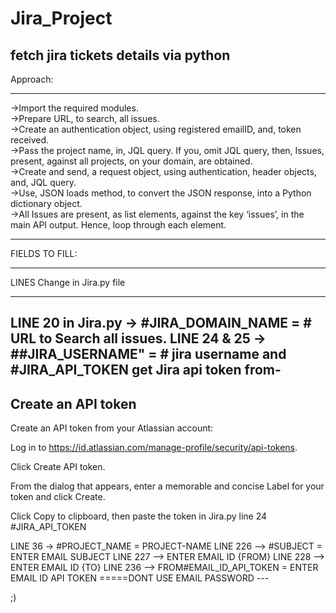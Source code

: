 # Jira_Project
fetch jira tickets details via python
---------------------
Approach:
_____________________
->Import the required modules.\
->Prepare URL, to search, all issues.\
->Create an authentication object, using registered emailID, and, token received.\
->Pass the project name, in, JQL query. If you, omit JQL query, then, Issues, present, against all projects, on your domain, are obtained.\
->Create and send, a request object, using authentication, header objects, and, JQL query.\
->Use, JSON loads method, to convert the JSON response, into a Python dictionary object.\
->All Issues are present, as list elements, against the key ‘issues’, in the main API output. Hence, loop through each element.
______________________________________________________________________________________________________________

FIELDS TO FILL:
__________________
LINES Change in Jira.py file
****************************
LINE 20 in Jira.py -> #JIRA_DOMAIN_NAME = # URL to Search all issues.
LINE 24 & 25 -> ##JIRA_USERNAME" = # jira username and #JIRA_API_TOKEN 
get Jira api token from-
-----------------------
Create an API token
-----------------------
Create an API token from your Atlassian account:

Log in to https://id.atlassian.com/manage-profile/security/api-tokens.

Click Create API token.

From the dialog that appears, enter a memorable and concise Label for your token and click Create.

Click Copy to clipboard, then paste the token in Jira.py line 24 #JIRA_API_TOKEN


LINE 36 -> #PROJECT_NAME = PROJECT-NAME 
LINE  226 --> #SUBJECT = ENTER EMAIL SUBJECT
LINE 227 --> ENTER EMAIL ID {FROM}
LINE 228 --> ENTER EMAIL ID {TO}
LINE 236 --> FROM#EMAIL_ID_API_TOKEN = ENTER EMAIL ID API TOKEN 
=====DONT USE EMAIL PASSWORD ---

;)

